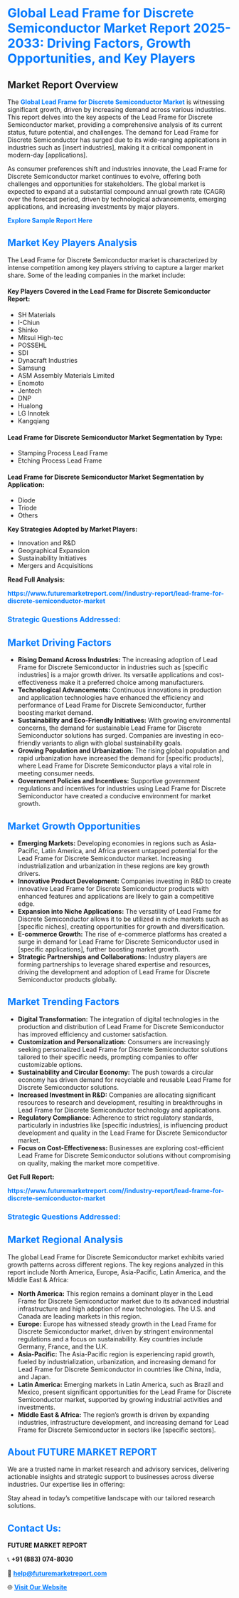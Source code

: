 <h1 style="color: #007BFF;">Global Lead Frame for Discrete Semiconductor Market Report 2025-2033: Driving Factors, Growth Opportunities, and Key Players</h1>

<section id="overview">
<h2>Market Report Overview</h2>
<p>The <a href="https://www.futuremarketreport.com//industry-report/lead-frame-for-discrete-semiconductor-market" style="color: #007BFF; text-decoration: none;"><strong>Global Lead Frame for Discrete Semiconductor Market</strong></a> is witnessing significant growth, driven by increasing demand across various industries. This report delves into the key aspects of the Lead Frame for Discrete Semiconductor market, providing a comprehensive analysis of its current status, future potential, and challenges. The demand for Lead Frame for Discrete Semiconductor has surged due to its wide-ranging applications in industries such as [insert industries], making it a critical component in modern-day [applications].</p>
<p>As consumer preferences shift and industries innovate, the Lead Frame for Discrete Semiconductor market continues to evolve, offering both challenges and opportunities for stakeholders. The global market is expected to expand at a substantial compound annual growth rate (CAGR) over the forecast period, driven by technological advancements, emerging applications, and increasing investments by major players.</p>
</section>

<section id="overview">
<p><a href="https://www.futuremarketreport.com//request-sample/reportId=76098" style="color: #007BFF; text-decoration: none;"><strong>Explore Sample Report Here</strong></a></p>
</section>

<section id="key-players">
<h2 style="color: #007BFF;">Market Key Players Analysis</h2>
<p>The Lead Frame for Discrete Semiconductor market is characterized by intense competition among key players striving to capture a larger market share. Some of the leading companies in the market include:</p>
<h4>Key Players Covered in the Lead Frame for Discrete Semiconductor Report:</h4>
<ul><li>SH Materials</li><li>I-Chiun</li><li>Shinko</li><li>Mitsui High-tec</li><li>POSSEHL</li><li>SDI</li><li>Dynacraft Industries</li><li>Samsung</li><li>ASM Assembly Materials Limited</li><li>Enomoto</li><li>Jentech</li><li>DNP</li><li>Hualong</li><li>LG Innotek</li><li>Kangqiang</li></ul>
<h4>Lead Frame for Discrete Semiconductor Market Segmentation by Type:</h4>
<ul><li>Stamping Process Lead Frame</li><li>Etching Process Lead Frame</li></ul>

<h4>Lead Frame for Discrete Semiconductor Market Segmentation by Application:</h4>
<ul><li>Diode</li><li>Triode</li><li>Others</li></ul>
<p><strong>Key Strategies Adopted by Market Players:</strong></p>
<ul>
<li>Innovation and R&D</li>
<li>Geographical Expansion</li>
<li>Sustainability Initiatives</li>
<li>Mergers and Acquisitions</li>
</ul>
</section>

<section>
<p><strong>Read Full Analysis: </strong></p><a href="https://www.futuremarketreport.com//industry-report/lead-frame-for-discrete-semiconductor-market" style="color: #007BFF; text-decoration: none;"><strong>https://www.futuremarketreport.com//industry-report/lead-frame-for-discrete-semiconductor-market</strong></a>
<h3 style="color: #007BFF;">Strategic Questions Addressed:</h3>
</section>

<section id="driving-factors">
<h2 style="color: #007BFF;">Market Driving Factors</h2>
<ul>
<li><strong>Rising Demand Across Industries:</strong> The increasing adoption of Lead Frame for Discrete Semiconductor in industries such as [specific industries] is a major growth driver. Its versatile applications and cost-effectiveness make it a preferred choice among manufacturers.</li>
<li><strong>Technological Advancements:</strong> Continuous innovations in production and application technologies have enhanced the efficiency and performance of Lead Frame for Discrete Semiconductor, further boosting market demand.</li>
<li><strong>Sustainability and Eco-Friendly Initiatives:</strong> With growing environmental concerns, the demand for sustainable Lead Frame for Discrete Semiconductor solutions has surged. Companies are investing in eco-friendly variants to align with global sustainability goals.</li>
<li><strong>Growing Population and Urbanization:</strong> The rising global population and rapid urbanization have increased the demand for [specific products], where Lead Frame for Discrete Semiconductor plays a vital role in meeting consumer needs.</li>
<li><strong>Government Policies and Incentives:</strong> Supportive government regulations and incentives for industries using Lead Frame for Discrete Semiconductor have created a conducive environment for market growth.</li>
</ul>
</section>

<section id="growth-opportunities">
<h2 style="color: #007BFF;">Market Growth Opportunities</h2>
<ul>
<li><strong>Emerging Markets:</strong> Developing economies in regions such as Asia-Pacific, Latin America, and Africa present untapped potential for the Lead Frame for Discrete Semiconductor market. Increasing industrialization and urbanization in these regions are key growth drivers.</li>
<li><strong>Innovative Product Development:</strong> Companies investing in R&D to create innovative Lead Frame for Discrete Semiconductor products with enhanced features and applications are likely to gain a competitive edge.</li>
<li><strong>Expansion into Niche Applications:</strong> The versatility of Lead Frame for Discrete Semiconductor allows it to be utilized in niche markets such as [specific niches], creating opportunities for growth and diversification.</li>
<li><strong>E-commerce Growth:</strong> The rise of e-commerce platforms has created a surge in demand for Lead Frame for Discrete Semiconductor used in [specific applications], further boosting market growth.</li>
<li><strong>Strategic Partnerships and Collaborations:</strong> Industry players are forming partnerships to leverage shared expertise and resources, driving the development and adoption of Lead Frame for Discrete Semiconductor products globally.</li>
</ul>
</section>

<section id="trending-factors">
<h2 style="color: #007BFF;">Market Trending Factors</h2>
<ul>
<li><strong>Digital Transformation:</strong> The integration of digital technologies in the production and distribution of Lead Frame for Discrete Semiconductor has improved efficiency and customer satisfaction.</li>
<li><strong>Customization and Personalization:</strong> Consumers are increasingly seeking personalized Lead Frame for Discrete Semiconductor solutions tailored to their specific needs, prompting companies to offer customizable options.</li>
<li><strong>Sustainability and Circular Economy:</strong> The push towards a circular economy has driven demand for recyclable and reusable Lead Frame for Discrete Semiconductor solutions.</li>
<li><strong>Increased Investment in R&D:</strong> Companies are allocating significant resources to research and development, resulting in breakthroughs in Lead Frame for Discrete Semiconductor technology and applications.</li>
<li><strong>Regulatory Compliance:</strong> Adherence to strict regulatory standards, particularly in industries like [specific industries], is influencing product development and quality in the Lead Frame for Discrete Semiconductor market.</li>
<li><strong>Focus on Cost-Effectiveness:</strong> Businesses are exploring cost-efficient Lead Frame for Discrete Semiconductor solutions without compromising on quality, making the market more competitive.</li>
</ul>
</section>

<section>
<p><strong>Get Full Report: </strong></p><a href="https://www.futuremarketreport.com//industry-report/lead-frame-for-discrete-semiconductor-market" style="color: #007BFF; text-decoration: none;"><strong>https://www.futuremarketreport.com//industry-report/lead-frame-for-discrete-semiconductor-market</strong></a>
<h3 style="color: #007BFF;">Strategic Questions Addressed:</h3>
</section>


<section id="regional-analysis">
<h2 style="color: #007BFF;">Market Regional Analysis</h2>
<p>The global Lead Frame for Discrete Semiconductor market exhibits varied growth patterns across different regions. The key regions analyzed in this report include North America, Europe, Asia-Pacific, Latin America, and the Middle East & Africa:</p>
<ul>
<li><strong>North America:</strong> This region remains a dominant player in the Lead Frame for Discrete Semiconductor market due to its advanced industrial infrastructure and high adoption of new technologies. The U.S. and Canada are leading markets in this region.</li>
<li><strong>Europe:</strong> Europe has witnessed steady growth in the Lead Frame for Discrete Semiconductor market, driven by stringent environmental regulations and a focus on sustainability. Key countries include Germany, France, and the U.K.</li>
<li><strong>Asia-Pacific:</strong> The Asia-Pacific region is experiencing rapid growth, fueled by industrialization, urbanization, and increasing demand for Lead Frame for Discrete Semiconductor in countries like China, India, and Japan.</li>
<li><strong>Latin America:</strong> Emerging markets in Latin America, such as Brazil and Mexico, present significant opportunities for the Lead Frame for Discrete Semiconductor market, supported by growing industrial activities and investments.</li>
<li><strong>Middle East & Africa:</strong> The region’s growth is driven by expanding industries, infrastructure development, and increasing demand for Lead Frame for Discrete Semiconductor in sectors like [specific sectors].</li>
</ul>
</section>

<footer>
<h2 style="color: #007BFF;">About FUTURE MARKET REPORT</h2>
<p>We are a trusted name in market research and advisory services, delivering actionable insights and strategic support to businesses across diverse industries. Our expertise lies in offering:</p>

<p>Stay ahead in today’s competitive landscape with our tailored research solutions.</p>

<h2 style="color: #007BFF;">Contact Us:</h2>
<p><strong>FUTURE MARKET REPORT</strong></p>
<p>📞 <strong>+91 (883) 074-8030</strong></p>
<p>📧 <strong><a href="mailto:help@futuremarketreport.com" style="color: #007BFF;">help@futuremarketreport.com</a></strong></p>
<p>🌐 <strong><a href="https://www.futuremarketreport.com/" style="color: #007BFF;">Visit Our Website</a></strong></p>
</footer>